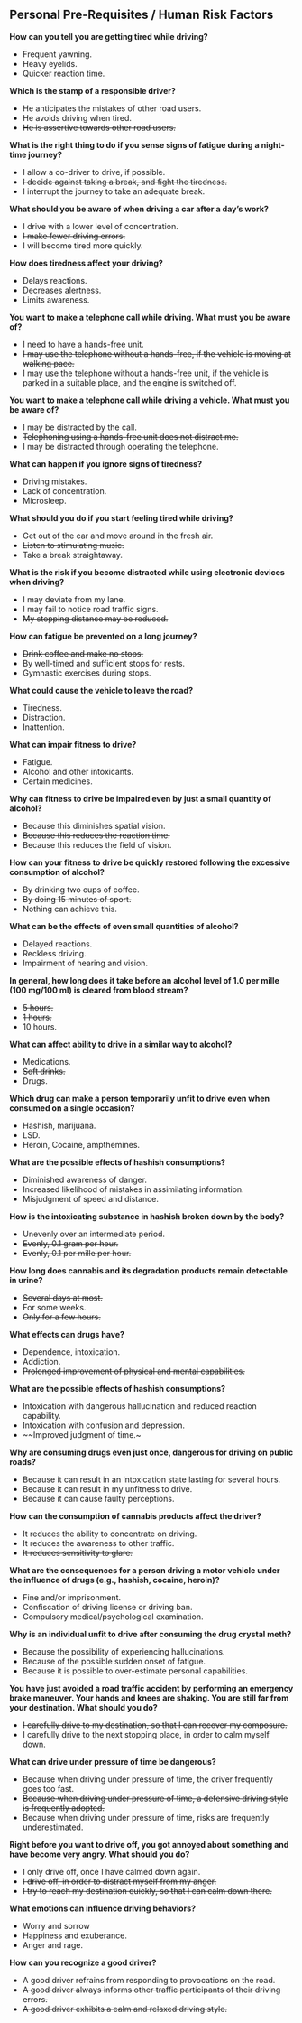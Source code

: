 ## Personal Pre-Requisites / Human Risk Factors

**How can you tell you are getting tired while driving?**
- Frequent yawning.
- Heavy eyelids.
- Quicker reaction time.

**Which is the stamp of a responsible driver?**
- He anticipates the mistakes of other road users.
- He avoids driving when tired.
- ~~He is assertive towards other road users.~~ 

**What is the right thing to do if you sense signs of fatigue during a night-time journey?**
- I allow a co-driver to drive, if possible.
- ~~I decide against taking a break, and fight the tiredness.~~
- I interrupt the journey to take an adequate break. 

**What should you be aware of when driving a car after a day’s work?**
- I drive with a lower level of concentration.
- ~~I make fewer driving errors.~~
- I will become tired more quickly.

**How does tiredness affect your driving?**
- Delays reactions.
- Decreases alertness.
- Limits awareness.

**You want to make a telephone call while driving. What must you be aware of?**
- I need to have a hands-free unit.
- ~~I may use the telephone without a hands-free, if the vehicle is moving at walking pace.~~
- I may use the telephone without a hands-free unit, if the vehicle is parked in a suitable place, and the engine is switched off. 

**You want to make a telephone call while driving a vehicle. What must you be aware of?**
- I may be distracted by the call.
- ~~Telephoning using a hands-free unit does not distract me.~~
- I may be distracted through operating the telephone.

**What can happen if you ignore signs of tiredness?**
- Driving mistakes.
- Lack of concentration.
- Microsleep.

**What should you do if you start feeling tired while driving?**
- Get out of the car and move around in the fresh air.
- ~~Listen to stimulating music.~~
- Take a break straightaway. 

**What is the risk if you become distracted while using electronic devices when driving?**
- I may deviate from my lane.
- I may fail to notice road traffic signs.
- ~~My stopping distance may be reduced.~~

**How can fatigue be prevented on a long journey?**
- ~~Drink coffee and make no stops.~~
- By well-timed and sufficient stops for rests.
- Gymnastic exercises during stops.

**What could cause the vehicle to leave the road?**
- Tiredness.
- Distraction.
- Inattention.

**What can impair fitness to drive?**
- Fatigue.
- Alcohol and other intoxicants.
- Certain medicines.

**Why can fitness to drive be impaired even by just a small quantity of alcohol?**
- Because this diminishes spatial vision.
- ~~Because this reduces the reaction time.~~
- Because this reduces the field of vision.

**How can your fitness to drive be quickly restored following the excessive consumption of alcohol?**
- ~~By drinking two cups of coffee.~~
- ~~By doing 15 minutes of sport.~~
- Nothing can achieve this.

**What can be the effects of even small quantities of alcohol?**
- Delayed reactions.
- Reckless driving.
- Impairment of hearing and vision.

**In general, how long does it take before an alcohol level of 1.0 per mille (100 mg/100 ml) is cleared from blood stream?**
- ~~5 hours.~~
- ~~1 hours.~~
- 10 hours.

**What can affect ability to drive in a similar way to alcohol?**
- Medications.
- ~~Soft drinks.~~
- Drugs.

**Which drug can make a person temporarily unfit to drive even when consumed on a single occasion?**
- Hashish, marijuana.
- LSD.
- Heroin, Cocaine, ampthemines.

**What are the possible effects of hashish consumptions?**
- Diminished awareness of danger.
- Increased likelihood of mistakes in assimilating information.
- Misjudgment of speed and distance.

**How is the intoxicating substance in hashish broken down by the body?**
- Unevenly over an intermediate period.
- ~~Evenly, 0.1 gram per hour.~~
- ~~Evenly, 0.1 per mille per hour.~~

**How long does cannabis and its degradation products remain detectable in urine?**
- ~~Several days at most.~~
- For some weeks.
- ~~Only for a few hours.~~

**What effects can drugs have?**
- Dependence, intoxication.
- Addiction.
- ~~Prolonged improvement of physical and mental capabilities.~~

**What are the possible effects of hashish consumptions?**
- Intoxication with dangerous hallucination and reduced reaction capability.
- Intoxication with confusion and depression.
- ~~Improved judgment of time.~ 

**Why are consuming drugs even just once, dangerous for driving on public roads?**
- Because it can result in an intoxication state lasting for several hours.
- Because it can result in my unfitness to drive.
- Because it can cause faulty perceptions.

**How can the consumption of cannabis products affect the driver?**
- It reduces the ability to concentrate on driving.
- It reduces the awareness to other traffic.
- ~~It reduces sensitivity to glare.~~

**What are the consequences for a person driving a motor vehicle under the influence of drugs (e.g., hashish, cocaine, heroin)?**
- Fine and/or imprisonment.
- Confiscation of driving license or driving ban.
- Compulsory medical/psychological examination.

**Why is an individual unfit to drive after consuming the drug crystal meth?**
- Because the possibility of experiencing hallucinations.
- Because of the possible sudden onset of fatigue.
- Because it is possible to over-estimate personal capabilities.

**You have just avoided a road traffic accident by performing an emergency brake maneuver. Your hands and knees are shaking. You are still far from your destination. What should you do?**
- ~~I carefully drive to my destination, so that I can recover my composure.~~
- I carefully drive to the next stopping place, in order to calm myself down.

**What can drive under pressure of time be dangerous?**
- Because when driving under pressure of time, the driver frequently goes too fast.
- ~~Because when driving under pressure of time, a defensive driving style is frequently adopted.~~
- Because when driving under pressure of time, risks are frequently underestimated.

**Right before you want to drive off, you got annoyed about something and have become very angry. What should you do?**
- I only drive off, once I have calmed down again.
- ~~I drive off, in order to distract myself from my anger.~~
- ~~I try to reach my destination quickly, so that I can calm down there.~~ 

**What emotions can influence driving behaviors?**
- Worry and sorrow
- Happiness and exuberance.
- Anger and rage.

**How can you recognize a good driver?**
- A good driver refrains from responding to provocations on the road.
- ~~A good driver always informs other traffic participants of their driving errors.~~
- ~~A good driver exhibits a calm and relaxed driving style.~~ 
